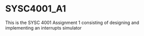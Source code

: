 # SYSC4001_A1
This is the SYSC 4001 Assignment 1 consisting of designing and implementing an interrupts simulator
